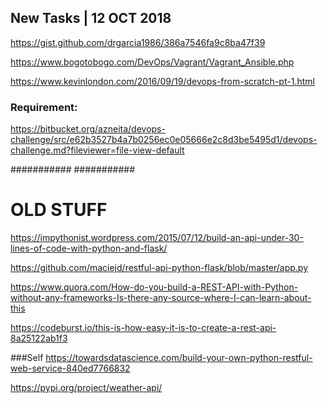 ## New Tasks | 12 OCT 2018

https://gist.github.com/drgarcia1986/386a7546fa9c8ba47f39

https://www.bogotobogo.com/DevOps/Vagrant/Vagrant_Ansible.php

https://www.kevinlondon.com/2016/09/19/devops-from-scratch-pt-1.html

### Requirement:
https://bitbucket.org/azneita/devops-challenge/src/e62b3527b4a7b0256ec0e05666e2c8d3be5495d1/devops-challenge.md?fileviewer=file-view-default


###########
###########
# OLD STUFF
https://impythonist.wordpress.com/2015/07/12/build-an-api-under-30-lines-of-code-with-python-and-flask/  

https://github.com/maciejd/restful-api-python-flask/blob/master/app.py

https://www.quora.com/How-do-you-build-a-REST-API-with-Python-without-any-frameworks-Is-there-any-source-where-I-can-learn-about-this

https://codeburst.io/this-is-how-easy-it-is-to-create-a-rest-api-8a25122ab1f3

###Self
https://towardsdatascience.com/build-your-own-python-restful-web-service-840ed7766832 

https://pypi.org/project/weather-api/
